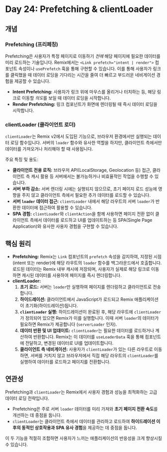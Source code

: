# Day 24: Prefetching & clientLoader

## 개념

### Prefetching (프리페칭)

Prefetching은 사용자가 특정 페이지로 이동하기 *전에* 해당 페이지에 필요한 데이터를 미리 로드하는 기술입니다. Remix에서는 `<Link prefetch="intent | render">` 컴포넌트 속성이나 `usePrefetch` 훅을 통해 구현할 수 있습니다. 이를 통해 사용자가 링크를 클릭했을 때 데이터 로딩을 기다리는 시간을 줄여 더 빠르고 부드러운 네비게이션 경험을 제공할 수 있습니다.

-   **Intent Prefetching:** 사용자가 링크 위에 마우스를 올리거나 터치하는 등, 해당 링크로 이동할 *의도*를 보일 때 데이터 로딩을 시작합니다.
-   **Render Prefetching:** 링크 컴포넌트가 화면에 렌더링될 때 즉시 데이터 로딩을 시작합니다.

### clientLoader (클라이언트 로더)

`clientLoader`는 Remix v2에서 도입된 기능으로, 브라우저 환경에서만 실행되는 데이터 로딩 함수입니다. 서버의 `loader` 함수와 유사한 역할을 하지만, 클라이언트 측에서만 데이터를 가져오거나 처리해야 할 때 사용됩니다.

주요 특징 및 용도:

-   **클라이언트 전용 로직:** 브라우저 API(LocalStorage, Geolocation 등) 접근, 클라이언트 측 캐시 활용 등 서버에서는 불가능하거나 비효율적인 작업을 수행할 수 있습니다.
-   **서버 부하 감소:** 서버 렌더링 시에는 실행되지 않으므로, 초기 페이지 로드 성능에 영향을 주지 않고 클라이언트 측에서 필요한 추가 데이터를 로드할 수 있습니다.
-   **서버 `loader` 데이터 접근:** `clientLoader` 내에서 해당 라우트의 서버 `loader`가 반환한 데이터에 접근하여 활용할 수 있습니다.
-   **SPA 경험:** `clientLoader`와 `clientAction`을 함께 사용하면 페이지 전환 없이 클라이언트 측에서 데이터를 로드하고 UI를 업데이트하는 등 SPA(Single Page Application)와 유사한 사용자 경험을 구현할 수 있습니다.

## 핵심 원리

-   **Prefetching:** Remix는 `Link` 컴포넌트의 `prefetch` 속성을 감지하여, 지정된 시점(intent 또는 render)에 해당 라우트의 `loader` 함수를 백그라운드에서 호출합니다. 로드된 데이터는 Remix 내부 캐시에 저장되며, 사용자가 실제로 해당 링크로 이동하면 캐시된 데이터를 사용하여 페이지를 즉시 렌더링합니다.
-   **clientLoader:**
    1.  **초기 로드:** 서버는 `loader`만 실행하여 페이지를 렌더링하고 클라이언트로 전송합니다.
    2.  **하이드레이션:** 클라이언트에서 JavaScript가 로드되고 Remix 애플리케이션이 초기화(하이드레이션)됩니다.
    3.  **`clientLoader` 실행:** 하이드레이션이 완료된 후, 해당 라우트에 `clientLoader`가 정의되어 있으면 Remix가 이를 실행합니다. 이때 서버 `loader`의 데이터가 필요하면 Remix가 제공합니다 (`serverLoader` 인자).
    4.  **데이터 반환 및 UI 업데이트:** `clientLoader`는 필요한 데이터를 로드하거나 계산하여 반환합니다. Remix는 이 데이터를 `useLoaderData` 훅을 통해 컴포넌트에 전달하고, 변경된 데이터로 UI를 업데이트합니다.
    5.  **클라이언트 측 네비게이션:** 사용자가 `clientLoader`가 있는 다른 라우트로 이동하면, 서버를 거치지 않고 브라우저에서 직접 해당 라우트의 `clientLoader`를 실행하여 데이터를 로드하고 페이지를 전환합니다.

## 연관성

Prefetching과 `clientLoader`는 Remix에서 사용자 경험과 성능을 최적화하는 고급 데이터 로딩 전략입니다.

-   Prefetching은 주로 서버 `loader` 데이터를 미리 가져와 **초기 페이지 전환 속도**를 개선하는 데 중점을 둡니다.
-   `clientLoader`는 클라이언트 측에서 데이터를 관리하고 로드하여 **하이드레이션 이후의 동적인 상호작용과 SPA 유사 경험**을 제공하는 데 중점을 둡니다.

이 두 기능을 적절히 조합하면 사용자가 느끼는 애플리케이션의 반응성을 크게 향상시킬 수 있습니다. 